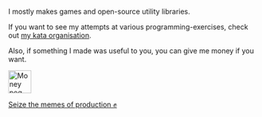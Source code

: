 I mostly makes games and open-source utility libraries.

If you want to see my attempts at various programming-exercises, check out [my kata organisation](https://github.com/comradevanti-katas).

Also, if something I made was useful to you, you can give me money if you want.

<a href='https://ko-fi.com/comradevanti' target='_blank'><img height='35' style='border:0px;height:46px;' src='https://az743702.vo.msecnd.net/cdn/kofi3.png?v=0' border='0' alt='Money pog' />

Seize the memes of production ✊
